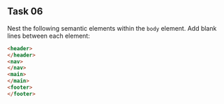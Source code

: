 ## Task 06
Nest the following semantic elements within the `body` element. Add blank lines between each element: 

```html
<header>
</header>
<nav>
</nav>
<main>
</main>
<footer>
</footer>
```